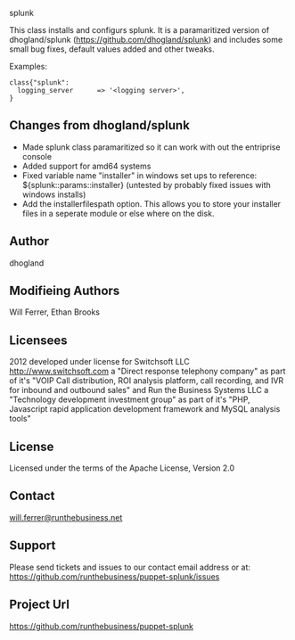 splunk

This class installs and configurs splunk. It is a paramaritized version of dhogland/splunk (https://github.com/dhogland/splunk) and includes some small bug fixes, default values added and other tweaks.


Examples:

	class{"splunk":
	  logging_server      => '<logging server>',
	}

Changes from dhogland/splunk
-------

- Made splunk class paramaritized so it can work with out the entriprise console
- Added support for amd64 systems
- Fixed variable name "installer" in windows set ups to reference: ${splunk::params::installer} (untested by probably fixed issues with windows installs)
- Add the installerfilespath option. This allows you to store your installer files in a seperate module or else where on the disk.

Author
-------
dhogland

Modifieing Authors
-------
Will Ferrer, Ethan Brooks

Licensees
-------
2012 developed under license for Switchsoft LLC http://www.switchsoft.com a "Direct response telephony company" as part of it's "VOIP Call distribution, ROI analysis platform, call recording, and IVR for inbound and outbound sales" and Run the Business Systems LLC a "Technology development investment group" as part of it's "PHP, Javascript rapid application development framework and MySQL analysis tools"

License
-------
Licensed under the terms of the Apache License, Version 2.0


Contact
-------
will.ferrer@runthebusiness.net

Support
-------

Please send tickets and issues to our contact email address or at: https://github.com/runthebusiness/puppet-splunk/issues

Project Url
-------
https://github.com/runthebusiness/puppet-splunk

